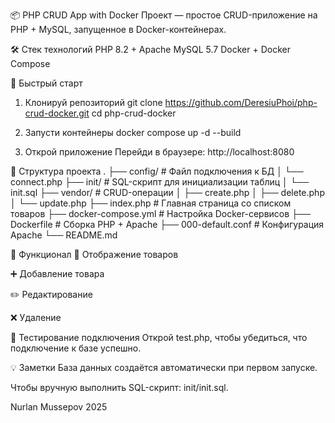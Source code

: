 📦 PHP CRUD App with Docker
Проект — простое CRUD-приложение на PHP + MySQL, запущенное в Docker-контейнерах.

🛠 Стек технологий
PHP 8.2 + Apache
MySQL 5.7
Docker + Docker Compose

🚀 Быстрый старт
1. Клонируй репозиторий
git clone https://github.com/DeresiuPhoi/php-crud-docker.git
cd php-crud-docker

2. Запусти контейнеры
docker compose up -d --build

3. Открой приложение
Перейди в браузере:
http://localhost:8080

📂 Структура проекта
.
├── config/               # Файл подключения к БД
│   └── connect.php
├── init/                 # SQL-скрипт для инициализации таблиц
│   └── init.sql
├── vendor/               # CRUD-операции
│   ├── create.php
│   ├── delete.php
│   └── update.php
├── index.php             # Главная страница со списком товаров
├── docker-compose.yml    # Настройка Docker-сервисов
├── Dockerfile            # Сборка PHP + Apache
├── 000-default.conf      # Конфигурация Apache
└── README.md

📌 Функционал
📄 Отображение товаров

➕ Добавление товара

✏️ Редактирование

❌ Удаление

🧪 Тестирование подключения
Открой test.php, чтобы убедиться, что подключение к базе успешно.

💡 Заметки
База данных создаётся автоматически при первом запуске.

Чтобы вручную выполнить SQL-скрипт: init/init.sql.

Nurlan Mussepov 2025
